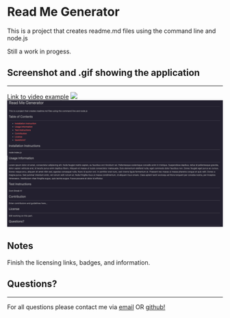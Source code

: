 # Read Me Generator

This is a project that creates readme.md files using the command line and node.js

Still a work in progess.

## Screenshot and .gif showing the application

---

[Link to video example](https://drive.google.com/file/d/1LIgcaGLWQaPCrYloUOuaP4OGcAyoTg_2/view)
![](./Assets/example.gif)
![](./Assets/Screen%20Shot%202022-04-24%20at%2011.11.04%20AM.png)

## Notes

Finish the licensing links, badges, and information.

## Questions?

---

For all questions please contact me via [email](mailto:mistatempini@gmail.com) OR [github!](https://github.com/btempini)
